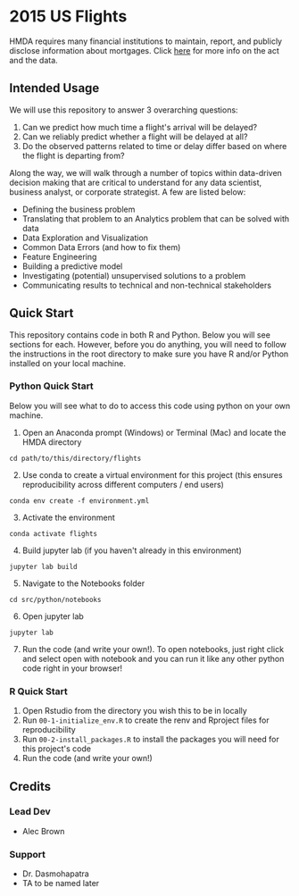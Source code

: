 # 2015 US Flights
HMDA requires many financial institutions to maintain, report, and publicly disclose information about mortgages. Click [here](https://ffiec.cfpb.gov/) for more info on the act and the data.

## Intended Usage
We will use this repository to answer 3 overarching questions:

1. Can we predict how much time a flight's arrival will be delayed?
2. Can we reliably predict whether a flight will be delayed at all?
3. Do the observed patterns related to time or delay differ based on where the flight is departing from?

Along the way, we will walk through a number of topics within data-driven decision making that are critical to understand for any data scientist, business analyst, or corporate strategist. A few are listed below:

- Defining the business problem
- Translating that problem to an Analytics problem that can be solved with data
- Data Exploration and Visualization
- Common Data Errors (and how to fix them)
- Feature Engineering
- Building a predictive model
- Investigating (potential) unsupervised solutions to a problem
- Communicating results to technical and non-technical stakeholders

## Quick Start

This repository contains code in both R and Python. Below you will see sections for each. However, before you do anything, you will need to follow the instructions in the root directory to make sure you have R and/or Python installed on your local machine.

### Python Quick Start
Below you will see what to do to access this code using python on your own machine.
1. Open an Anaconda prompt (Windows) or Terminal (Mac) and locate the HMDA directory
```
cd path/to/this/directory/flights
```
2. Use conda to create a virtual environment for this project (this ensures reproducibility across different computers / end users) 
```
conda env create -f environment.yml
```
3. Activate the environment
```
conda activate flights
```
4. Build jupyter lab (if you haven't already in this environment)
```
jupyter lab build
```
5. Navigate to the Notebooks folder
```
cd src/python/notebooks
```
6. Open jupyter lab
```
jupyter lab
```
7. Run the code (and write your own!). To open notebooks, just right click and select open with notebook and you can run it like any other python code right in your browser!

### R Quick Start
1. Open Rstudio from the directory you wish this to be in locally
2. Run `00-1-initialize_env.R` to create the renv and Rproject files for reproducibility
3. Run `00-2-install_packages.R` to install the packages you will need for this project's code
4. Run the code (and write your own!)

## Credits
### Lead Dev
- Alec Brown

### Support
- Dr. Dasmohapatra
- TA to be named later